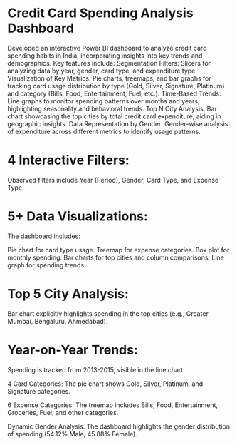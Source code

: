 # Credit Card Spending Analysis Dashboard
Developed an interactive Power BI dashboard to analyze credit card spending habits in India, incorporating insights into key trends and demographics. Key features include:
Segmentation Filters: 
Slicers for analyzing data by year, gender, card type, and expenditure type.
Visualization of Key Metrics: 
Pie charts, treemaps, and bar graphs for tracking card usage distribution by type (Gold, Silver, Signature, Platinum) and category (Bills, Food, Entertainment, Fuel, etc.).
Time-Based Trends: 
Line graphs to monitor spending patterns over months and years, highlighting seasonality and behavioral trends.
Top N City Analysis: 
Bar chart showcasing the top cities by total credit card expenditure, aiding in geographic insights.
Data Representation by Gender: 
Gender-wise analysis of expenditure across different metrics to identify usage patterns.
# 4 Interactive Filters:
Observed filters include Year (Period), Gender, Card Type, and Expense Type.

# 5+ Data Visualizations:
The dashboard includes:

Pie chart for card type usage.
Treemap for expense categories.
Box plot for monthly spending.
Bar charts for top cities and column comparisons.
Line graph for spending trends.
# Top 5 City Analysis:
Bar chart explicitly highlights spending in the top cities (e.g., Greater Mumbai, Bengaluru, Ahmedabad).

# Year-on-Year Trends:
Spending is tracked from 2013-2015, visible in the line chart.

4 Card Categories:
The pie chart shows Gold, Silver, Platinum, and Signature categories.

6 Expense Categories:
The treemap includes Bills, Food, Entertainment, Groceries, Fuel, and other categories.

Dynamic Gender Analysis:
The dashboard highlights the gender distribution of spending (54.12% Male, 45.88% Female).

